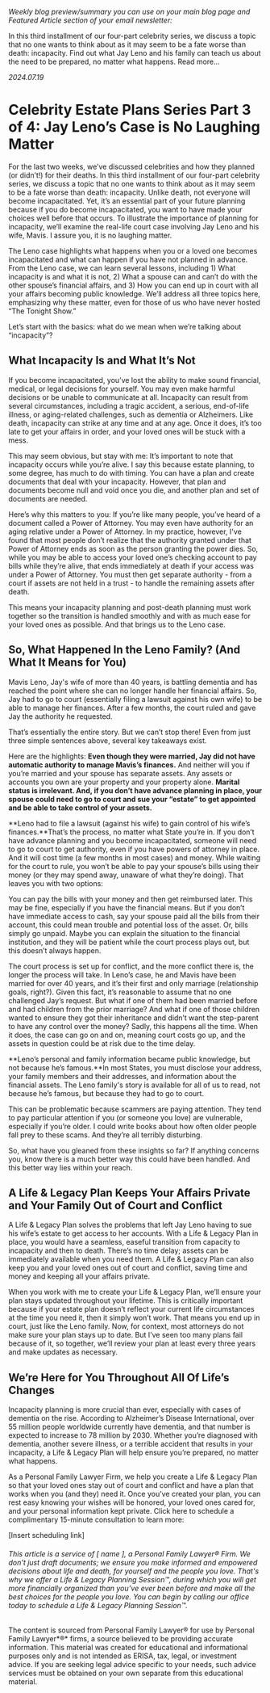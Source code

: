 *Weekly blog preview/summary you can use on your main blog page and Featured Article section of your email newsletter:*

In this third installment of our four-part celebrity series, we discuss a topic that no one wants to think about as it may seem to be a fate worse than death: incapacity. Find out what Jay Leno and his family can teach us about the need to be prepared, no matter what happens. Read more…

*2024.07.19*
# Celebrity Estate Plans Series Part 3 of 4: Jay Leno’s Case is No Laughing Matter
For the last two weeks, we’ve discussed celebrities and how they planned (or didn’t!) for their deaths. In this third installment of our four-part celebrity series, we discuss a topic that no one wants to think about as it may seem to be a fate worse than death: incapacity. Unlike death, not everyone will become incapacitated. Yet, it’s an essential part of your future planning because if you do become incapacitated, you want to have made your choices well before that occurs. To illustrate the importance of planning for incapacity, we’ll examine the real-life court case involving Jay Leno and his wife, Mavis. I assure you, it is no laughing matter. 

The Leno case highlights what happens when you or a loved one becomes incapacitated and what can happen if you have not planned in advance. From the Leno case, we can learn several lessons, including 1) What incapacity is and what it is not, 2) What a spouse can and can’t do with the other spouse’s financial affairs, and 3) How you can end up in court with all your affairs becoming public knowledge. We’ll address all three topics here, emphasizing why these matter, even for those of us who have never hosted “The Tonight Show.”

Let’s start with the basics: what do we mean when we’re talking about “incapacity”?

## What Incapacity Is and What It’s Not
If you become incapacitated, you’ve lost the ability to make sound financial, medical, or legal decisions for yourself. You may even make harmful decisions or be unable to communicate at all. Incapacity can result from several circumstances, including a tragic accident, a serious, end-of-life illness, or aging-related challenges, such as dementia or Alzheimers. Like death, incapacity can strike at any time and at any age. Once it does, it’s too late to get your affairs in order, and your loved ones will be stuck with a mess. 

This may seem obvious, but stay with me: It’s important to note that incapacity occurs while you’re alive. I say this because estate planning, to some degree, has much to do with timing. You can have a plan and create documents that deal with your incapacity. However, that plan and documents become null and void once you die, and another plan and set of documents are needed.

Here’s why this matters to you: If you’re like many people, you’ve heard of a document called a Power of Attorney. You may even have authority for an aging relative under a Power of Attorney. In my practice, however, I've found that most people don’t realize that the authority granted under that Power of Attorney ends as soon as the person granting the power dies. So, while you may be able to access your loved one’s checking account to pay bills while they’re alive, that ends immediately at death if your access was under a Power of Attorney. You must then get separate authority - from a court if assets are not held in a trust - to handle the remaining assets after death.

This means your incapacity planning and post-death planning must work together so the transition is handled smoothly and with as much ease for your loved ones as possible. And that brings us to the Leno case.

## So, What Happened In the Leno Family? (And What It Means for You)
Mavis Leno, Jay's wife of more than 40 years, is battling dementia and has reached the point where she can no longer handle her financial affairs. So, Jay had to go to court (essentially filing a lawsuit against his own wife) to be able to manage her finances. After a few months, the court ruled and gave Jay the authority he requested.

That’s essentially the entire story. But we can’t stop there! Even from just three simple sentences above, several key takeaways exist. 

Here are the highlights:
**Even though they were married, Jay did not have automatic authority to manage Mavis’s finances.** And neither will you if you’re married and your spouse has separate assets. Any assets or accounts you own are your property and your property alone. **Marital status is irrelevant. And, if you don’t have advance planning in place, your spouse could need to go to court and sue your “estate” to get appointed and be able to take control of your assets.**

**Leno had to file a lawsuit (against his wife) to gain control of his wife’s finances.**That’s the process, no matter what State you’re in. If you don’t have advance planning and you become incapacitated, someone will need to go to court to get authority, even if you have powers of attorney in place. And it will cost time (a few months in most cases) and money. While waiting for the court to rule, you won’t be able to pay your spouse’s bills using their money (or they may spend away, unaware of what they’re doing). That leaves you with two options: 

You can pay the bills with your money and then get reimbursed later. This may be fine, especially if you have the financial means. But if you don’t have immediate access to cash, say your spouse paid all the bills from their account, this could mean trouble and potential loss of the asset. Or, bills simply go unpaid. Maybe you can explain the situation to the financial institution, and they will be patient while the court process plays out, but this doesn’t always happen. 

The court process is set up for conflict, and the more conflict there is, the longer the process will take. In Leno’s case, he and Mavis have been married for over 40 years, and it’s their first and only marriage (relationship goals, right?). Given this fact, it’s reasonable to assume that no one challenged Jay’s request. But what if one of them had been married before and had children from the prior marriage? And what if one of those children wanted to ensure they got their inheritance and didn’t want the step-parent to have any control over the money? Sadly, this happens all the time. When it does, the case can go on and on, meaning court costs go up, and the assets in question could be at risk due to the time delay. 

**Leno’s personal and family information became public knowledge, but not because he’s famous.**In most States, you must disclose your address, your family members and their addresses, and information about the financial assets. The Leno family's story is available for all of us to read, not because he’s famous, but because they had to go to court. 

This can be problematic because scammers are paying attention. They tend to pay particular attention if you (or someone you love) are vulnerable, especially if you’re older. I could write books about how often older people fall prey to these scams. And they’re all terribly disturbing.

So, what have you gleaned from these insights so far? If anything concerns you, know there is a much better way this could have been handled. And this better way lies within your reach. 

## A Life & Legacy Plan Keeps Your Affairs Private and Your Family Out of Court and Conflict
A Life & Legacy Plan solves the problems that left Jay Leno having to sue his wife’s estate to get access to her accounts. With a Life & Legacy Plan in place, you would have a seamless, easeful transition from capacity to incapacity and then to death. There’s no time delay; assets can be immediately available when you need them. A Life & Legacy Plan can also keep you and your loved ones out of court and conflict, saving time and money and keeping all your affairs private.

When you work with me to create your Life & Legacy Plan, we’ll ensure your plan stays updated throughout your lifetime. This is critically important because if your estate plan doesn’t reflect your current life circumstances at the time you need it, then it simply won’t work. That means you end up in court, just like the Leno family. Now, for context, most attorneys do not make sure your plan stays up to date. But I’ve seen too many plans fail because of it, so together, we’ll review your plan at least every three years and make updates as necessary. 

## We’re Here for You Throughout All Of Life’s Changes
Incapacity planning is more crucial than ever, especially with cases of dementia on the rise. According to Alzheimer’s Disease International, over 55 million people worldwide currently have dementia, and that number is expected to increase to 78 million by 2030. Whether you’re diagnosed with dementia, another severe illness, or a terrible accident that results in your incapacity, a Life & Legacy Plan will help ensure you’re prepared, no matter what happens.

As a Personal Family Lawyer Firm, we help you create a Life & Legacy Plan so that your loved ones stay out of court and conflict and have a plan that works when you (and they) need it. Once you’ve created your plan, you can rest easy knowing your wishes will be honored, your loved ones cared for, and your personal information kept private. 
Click here to schedule a complimentary 15-minute consultation to learn more:

[Insert scheduling link]

###### This article is a service of [ name ], a Personal Family Lawyer® Firm. We don’t just draft documents; we ensure you make informed and empowered decisions about life and death, for yourself and the people you love. That's why we offer a Life & Legacy Planning Session™, during which you will get more financially organized than you’ve ever been before and make all the best choices for the people you love. You can begin by calling our office today to schedule a Life & Legacy Planning Session™.

The content is sourced from Personal Family Lawyer® for use by Personal Family Lawyer*®* firms, a source believed to be providing accurate information. This material was created for educational and informational purposes only and is not intended as ERISA, tax, legal, or investment advice. If you are seeking legal advice specific to your needs, such advice services must be obtained on your own separate from this educational material.
